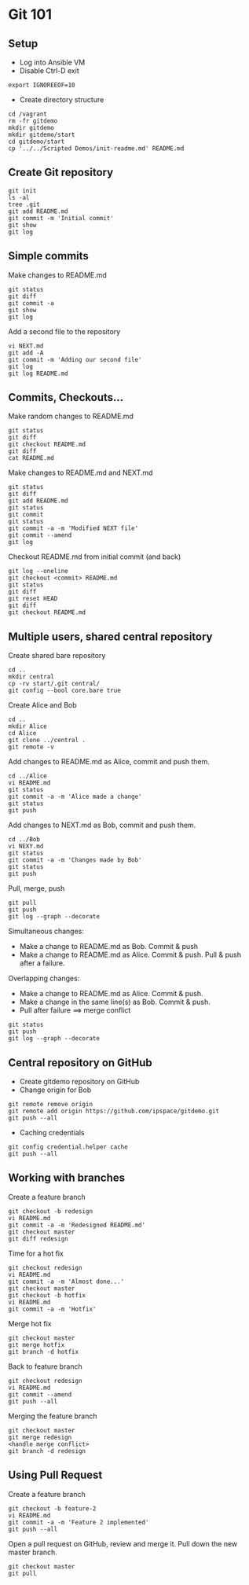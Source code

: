 # Git 101

## Setup

* Log into Ansible VM
* Disable Ctrl-D exit
```
export IGNOREEOF=10
```
* Create directory structure
```
cd /vagrant
rm -fr gitdemo
mkdir gitdemo
mkdir gitdemo/start
cd gitdemo/start
cp '../../Scripted Demos/init-readme.md' README.md
```

## Create Git repository
```
git init
ls -al
tree .git
git add README.md
git commit -m 'Initial commit'
git show
git log
```
## Simple commits

Make changes to README.md
```
git status
git diff
git commit -a
git show
git log
```

Add a second file to the repository

```
vi NEXT.md
git add -A
git commit -m 'Adding our second file'
git log
git log README.md
```

## Commits, Checkouts...

Make random changes to README.md

```
git status
git diff
git checkout README.md
git diff
cat README.md
```

Make changes to README.md and NEXT.md

```
git status
git diff
git add README.md
git status
git commit
git status
git commit -a -m 'Modified NEXT file'
git commit --amend
git log
```

Checkout README.md from initial commit (and back)

```
git log --oneline
git checkout <commit> README.md
git status
git diff
git reset HEAD
git diff
git checkout README.md
```

## Multiple users, shared central repository

Create shared bare repository
```
cd ..
mkdir central
cp -rv start/.git central/
git config --bool core.bare true
```

Create Alice and Bob

```
cd ..
mkdir Alice
cd Alice
git clone ../central .
git remote -v
```

Add changes to README.md as Alice, commit and push them.

```
cd ../Alice
vi README.md
git status
git commit -a -m 'Alice made a change'
git status
git push
```

Add changes to NEXT.md as Bob, commit and push them.

```
cd ../Bob
vi NEXY.md
git status
git commit -a -m 'Changes made by Bob'
git status
git push
```

Pull, merge, push

```
git pull
git push
git log --graph --decorate
```

Simultaneous changes:

* Make a change to README.md as Bob. Commit & push
* Make a change to README.md as Alice. Commit & push. Pull & push after a failure.

Overlapping changes:

* Make a change to README.md as Alice. Commit & push.
* Make a change in the same line(s) as Bob. Commit & push.
* Pull after failure ==> merge conflict

```
git status
git push
git log --graph --decorate
```

## Central repository on GitHub

* Create gitdemo repository on GitHub
* Change origin for Bob

```
git remote remove origin
git remote add origin https://github.com/ipspace/gitdemo.git
git push --all
```

* Caching credentials

```
git config credential.helper cache
git push --all
```

## Working with branches

Create a feature branch

```
git checkout -b redesign
vi README.md
git commit -a -m 'Redesigned README.md'
git checkout master
git diff redesign
```

Time for a hot fix

```
git checkout redesign
vi README.md
git commit -a -m 'Almost done...'
git checkout master
git checkout -b hotfix
vi README.md
git commit -a -m 'Hotfix'
```

Merge hot fix

```
git checkout master
git merge hotfix
git branch -d hotfix
```

Back to feature branch

```
git checkout redesign
vi README.md
git commit --amend
git push --all
```

Merging the feature branch

```
git checkout master
git merge redesign
<handle merge conflict>
git branch -d redesign
```

## Using Pull Request

Create a feature branch

```
git checkout -b feature-2
vi README.md
git commit -a -m 'Feature 2 implemented'
git push --all
```

Open a pull request on GitHub, review and merge it. Pull down the new master branch.

```
git checkout master
git pull
```
